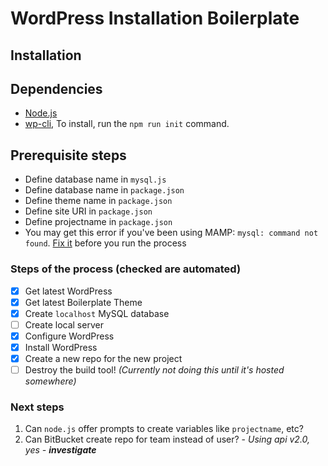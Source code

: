 # WordPress Installation Boilerplate

## Installation

## Dependencies
- [Node.js](https://nodejs.org/en/)
- [wp-cli](http://wp-cli.org/), To install, run the `npm run init` command.

## Prerequisite steps
- Define database name in `mysql.js`
- Define database name in `package.json`
- Define theme name in `package.json`
- Define site URI in `package.json`
- Define projectname in `package.json`
- You may get this error if you've been using MAMP: `mysql: command not found`. [Fix it](https://ilikekillnerds.com/2014/08/solving-sh-mysql-command-not-found-in-mamp-pro-2-and-mamp-pro-3/) before you run the process

### Steps of the process (checked are automated)
- [x] Get latest WordPress
- [x] Get latest Boilerplate Theme
- [x] Create `localhost` MySQL database
- [ ] Create local server
- [x] Configure WordPress
- [x] Install WordPress
- [x] Create a new repo for the new project
- [ ] Destroy the build tool! _(Currently not doing this until it's hosted somewhere)_

### Next steps
1. Can `node.js` offer prompts to create variables like `projectname`, etc?
1. Can BitBucket create repo for team instead of user? - _Using api v2.0, yes - **investigate**_

